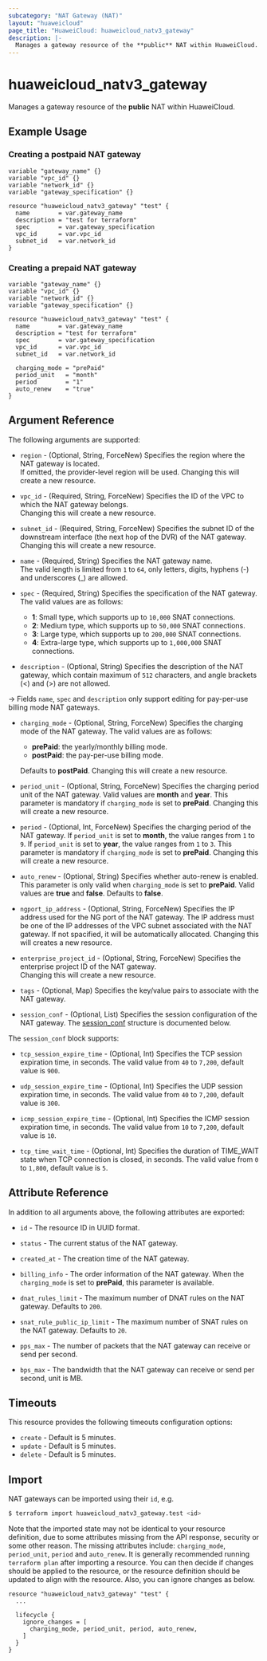 ```yaml
---
subcategory: "NAT Gateway (NAT)"
layout: "huaweicloud"
page_title: "HuaweiCloud: huaweicloud_natv3_gateway"
description: |-
  Manages a gateway resource of the **public** NAT within HuaweiCloud.
---
```


# huaweicloud_natv3_gateway

Manages a gateway resource of the **public** NAT within HuaweiCloud.

## Example Usage

### Creating a postpaid NAT gateway

```hcl
variable "gateway_name" {}
variable "vpc_id" {}
variable "network_id" {}
variable "gateway_specification" {}

resource "huaweicloud_natv3_gateway" "test" {
  name        = var.gateway_name
  description = "test for terraform"
  spec        = var.gateway_specification
  vpc_id      = var.vpc_id
  subnet_id   = var.network_id
}
```

### Creating a prepaid NAT gateway

```hcl
variable "gateway_name" {}
variable "vpc_id" {}
variable "network_id" {}
variable "gateway_specification" {}

resource "huaweicloud_natv3_gateway" "test" {
  name        = var.gateway_name
  description = "test for terraform"
  spec        = var.gateway_specification
  vpc_id      = var.vpc_id
  subnet_id   = var.network_id

  charging_mode = "prePaid"
  period_unit   = "month"
  period        = "1"
  auto_renew    = "true"
}
```

## Argument Reference

The following arguments are supported:

* `region` - (Optional, String, ForceNew) Specifies the region where the NAT gateway is located.  
  If omitted, the provider-level region will be used. Changing this will create a new resource.

* `vpc_id` - (Required, String, ForceNew) Specifies the ID of the VPC to which the NAT gateway belongs.  
  Changing this will create a new resource.

* `subnet_id` - (Required, String, ForceNew) Specifies the subnet ID of the downstream interface (the next hop of the
  DVR) of the NAT gateway.  
  Changing this will create a new resource.

* `name` - (Required, String) Specifies the NAT gateway name.  
  The valid length is limited from `1` to `64`, only letters, digits, hyphens (-) and underscores (_) are allowed.

* `spec` - (Required, String) Specifies the specification of the NAT gateway. The valid values are as follows:
  + **1**: Small type, which supports up to `10,000` SNAT connections.
  + **2**: Medium type, which supports up to `50,000` SNAT connections.
  + **3**: Large type, which supports up to `200,000` SNAT connections.
  + **4**: Extra-large type, which supports up to `1,000,000` SNAT connections.

* `description` - (Optional, String) Specifies the description of the NAT gateway, which contain maximum of `512`
  characters, and angle brackets (<) and (>) are not allowed.

-> Fields `name`, `spec` and `description` only support editing for pay-per-use billing mode NAT gateways.

* `charging_mode` - (Optional, String, ForceNew) Specifies the charging mode of the NAT gateway.
  The valid values are as follows:
  + **prePaid**: the yearly/monthly billing mode.
  + **postPaid**: the pay-per-use billing mode.

  Defaults to **postPaid**. Changing this will create a new resource.

* `period_unit` - (Optional, String, ForceNew) Specifies the charging period unit of the NAT gateway.
  Valid values are **month** and **year**. This parameter is mandatory if `charging_mode` is set to **prePaid**.
  Changing this will create a new resource.

* `period` - (Optional, Int, ForceNew) Specifies the charging period of the NAT gateway.
  If `period_unit` is set to **month**, the value ranges from `1` to `9`.
  If `period_unit` is set to **year**, the value ranges from `1` to `3`.
  This parameter is mandatory if `charging_mode` is set to **prePaid**.
  Changing this will create a new resource.

* `auto_renew` - (Optional, String) Specifies whether auto-renew is enabled. This parameter is only valid when
  `charging_mode` is set to **prePaid**. Valid values are **true** and **false**. Defaults to **false**.

* `ngport_ip_address` - (Optional, String, ForceNew) Specifies the IP address used for the NG port of the NAT gateway.
  The IP address must be one of the IP addresses of the VPC subnet associated with the NAT gateway.
  If not spacified, it will be automatically allocated.
  Changing this will creates a new resource.

* `enterprise_project_id` - (Optional, String, ForceNew) Specifies the enterprise project ID of the NAT gateway.  
  Changing this will create a new resource.

* `tags` - (Optional, Map) Specifies the key/value pairs to associate with the NAT gateway.

* `session_conf` - (Optional, List) Specifies the session configuration of the NAT gateway.
  The [session_conf](#nat_session_conf) structure is documented below.

<a name="nat_session_conf"></a>
The `session_conf` block supports:

* `tcp_session_expire_time` - (Optional, Int) Specifies the TCP session expiration time, in seconds.
  The valid value from `40` to `7,200`, default value is `900`.

* `udp_session_expire_time` - (Optional, Int) Specifies the UDP session expiration time, in seconds.
  The valid value from `40` to `7,200`, default value is `300`.

* `icmp_session_expire_time` - (Optional, Int) Specifies the ICMP session expiration time, in seconds.
  The valid value from `10` to `7,200`, default value is `10`.

* `tcp_time_wait_time` - (Optional, Int) Specifies the duration of TIME_WAIT state when TCP connection is closed,
  in seconds. The valid value from `0` to `1,800`, default value is `5`.

## Attribute Reference

In addition to all arguments above, the following attributes are exported:

* `id` - The resource ID in UUID format.

* `status` - The current status of the NAT gateway.

* `created_at` - The creation time of the NAT gateway.

* `billing_info` - The order information of the NAT gateway.
  When the `charging_mode` is set to **prePaid**, this parameter is available.

* `dnat_rules_limit` - The maximum number of DNAT rules on the NAT gateway. Defaults to `200`.

* `snat_rule_public_ip_limit` - The maximum number of SNAT rules on the NAT gateway. Defaults to `20`.

* `pps_max` - The number of packets that the NAT gateway can receive or send per second.

* `bps_max` - The bandwidth that the NAT gateway can receive or send per second, unit is MB.

## Timeouts

This resource provides the following timeouts configuration options:

* `create` - Default is 5 minutes.
* `update` - Default is 5 minutes.
* `delete` - Default is 5 minutes.

## Import

NAT gateways can be imported using their `id`, e.g.

```bash
$ terraform import huaweicloud_natv3_gateway.test <id>
```

Note that the imported state may not be identical to your resource definition, due to some attributes missing from the
API response, security or some other reason. The missing attributes include: `charging_mode`, `period_unit`,
`period` and `auto_renew`.
It is generally recommended running `terraform plan` after importing a resource.
You can then decide if changes should be applied to the resource, or the resource definition should be updated to align
with the resource. Also, you can ignore changes as below.

```hcl
resource "huaweicloud_natv3_gateway" "test" {
  ...
  
  lifecycle {
    ignore_changes = [
      charging_mode, period_unit, period, auto_renew,
    ]
  }
}
```
